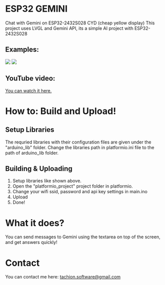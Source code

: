 # ESP32 GEMINI
Chat with Gemini on ESP32-2432S028 CYD (cheap yellow display)
This project uses LVGL and Gemini API, its a simple AI project with ESP32-2432S028

## Examples:
![](https://github.com/MYusufY/lvgl-gemini/blob/main/examples/example_1.gif)
![](https://github.com/MYusufY/lvgl-gemini/blob/main/examples/example_2.gif)
## YouTube video:
[You can watch it here.](https://www.youtube.com/watch?v=O8mf3UPJdV8)

# How to: Build and Upload!
## Setup Libraries
The requried libraries with their configuration files are given under the "arduino_lib" folder. Change the libraries path in platformio.ini file to the path of arduino_lib folder.

## Building & Uploading
1. Setup libraries like shown above. 
2. Open the "platformio_project" project folder in platformio.
3. Change your wifi ssid, password and api key settings in main.ino
4. Upload
5. Done!

# What it does?
You can send messages to Gemini using the textarea on top of the screen, and get answers quickly!

# Contact
You can contact me here: 
tachion.software@gmail.com 
